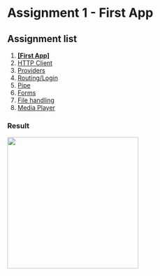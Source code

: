 # Assignment 1 - First App

## Assignment list
1. **[[First App]](https://github.com/joonasmkauppinen/first-ionic-app/tree/master)**
2. [HTTP Client](https://github.com/joonasmkauppinen/first-ionic-app/tree/http-a)
3. [Providers](https://github.com/joonasmkauppinen/first-ionic-app/tree/ionic-providers)
4. [Routing/Login](https://github.com/joonasmkauppinen/first-ionic-app/tree/ionic-routing-login-before-there-was-teacher-instructions)
5. [Pipe]()
6. [Forms]()
7. [File handling]()
8. [Media Player]()

### Result
<img src="https://user-images.githubusercontent.com/28673805/51113437-9d576200-180a-11e9-90c7-505f2f18bf3c.png" width="300">
